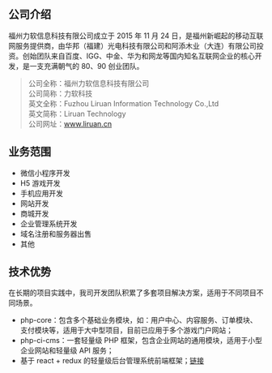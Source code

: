 ## 公司介绍
福州力软信息科技有限公司成立于 2015 年 11 月 24 日，是福州新崛起的移动互联网服务提供商，由华邦（福建）光电科技有限公司和阿添木业（大连）有限公司投资。创始团队来自百度、IGG、中金、华为和网龙等国内知名互联网企业的核心开发，是一支充满朝气的 80、90 创业团队。  

>公司全称：福州力软信息科技有限公司  
公司简称：力软科技  
英文全称：Fuzhou Liruan Information Technology Co.,Ltd  
英文简称：Liruan Technology  
公司网址：www.liruan.cn   

## 业务范围
- 微信小程序开发
- H5 游戏开发
- 手机应用开发
- 网站开发
- 商城开发
- 企业管理系统开发
- 域名注册和服务器出售
- 其他

## 技术优势
在长期的项目实践中，我司开发团队积累了多套项目解决方案，适用于不同项目不同场景。  
- php-core：包含多个基础业务模块，如：用户中心、内容服务、订单模块、支付模块等，适用于大中型项目，目前已应用于多个游戏门户网站；
- php-ci-cms：一套轻量级 PHP 框架，包含企业网站的通用模块，适用于小型企业网站和轻量级 API 服务；
- 基于 react + redux 的轻量级后台管理系统前端框架；[链接](http://baidu.com)
